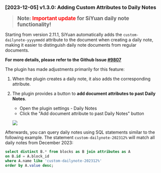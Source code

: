 ### [2023-12-05] v1.3.0: Adding Custom Attributes to Daily Notes

> <span style="font-size: 1.2em; font-weight: bold;">Note: <span style="color: red;">Important update</span> for SiYuan daily note functionality!</span>

Starting from version 2.11.1, SiYuan automatically adds the `custom-dailynote-yyyymmdd` attribute to the document when creating a daily note, making it easier to distinguish daily note documents from regular documents.

<span style="font-weight: bold; color: var(--b3-theme-primary)">For more details, please refer to the Github Issue <a href="(https://github.com/siyuan-note/siyuan/issues/9807)">#9807</a></span><span style="font-size: 1.2em; font-weight: bold;">

The plugin has made adjustments primarily for this feature:

1. When the plugin creates a daily note, it also adds the corresponding attribute.
2. The plugin provides a button to **add document attributes to past Daily Notes**.

    - Open the plugin settings - Daily Notes
    - Click the "Add document attribute to past Daily Notes" button

    ![](https://github.com/frostime/siyuan-dailynote-today/asset/OldDNAttr.png)


Afterwards, you can query daily notes using SQL statements similar to the following example. The statement `custom-dailynote-202312%` will match all daily notes from December 2023:

```sql
select distinct B.* from blocks as B join attributes as A
on B.id = A.block_id
where A.name like 'custom-dailynote-202312%'
order by A.value desc;
```